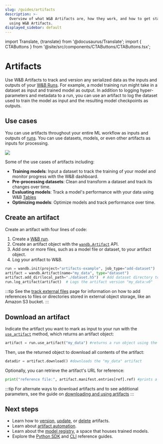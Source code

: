 ```yaml
---
slug: /guides/artifacts
description: >-
  Overview of what W&B Artifacts are, how they work, and how to get started
  using W&B Artifacts.
displayed_sidebar: default
---
```

import Translate, {translate} from '@docusaurus/Translate';
import { CTAButtons } from '@site/src/components/CTAButtons/CTAButtons.tsx';

# Artifacts

<CTAButtons productLink="https://wandb.ai/wandb/arttest/artifacts/model/iv3_trained/5334ab69740f9dda4fed/lineage" colabLink="https://colab.research.google.com/github/wandb/examples/blob/master/colabs/wandb-artifacts/Pipeline_Versioning_with_W%26B_Artifacts.ipynb"/>

Use W&B Artifacts to track and version any serialized data as the inputs and outputs of your [W&B Runs](../runs/intro.md). For example, a model training run might take in a dataset as input and trained model as output. In addition to logging hyper-parameters and metadata to a run, you can use an artifact to log the dataset used to train the model as input and the resulting model checkpoints as outputs.

## Use cases
You can use artifacts throughout your entire ML workflow as inputs and outputs of [runs](../runs/intro.md). You can use datasets, models, or even other artifacts as inputs for processing.

![](/images/artifacts/artifacts_landing_page2.png)

Some of the use cases of artifacts including:
* **Training models**: Input a dataset to track the training of your model and monitor progress with the W&B dashboard.
* **Pre-processing datasets**: Clean and transform a dataset and track its changes over time.
* **Evaluating models**: Track a model's performance with your data using W&B [Tables](../tables/tables-walkthrough.md)
* **Optimizing models**: Optimize models and track performance over time. 


## Create an artifact

Create an artifact with four lines of code:
1. Create a [W&B run](../runs/intro.md).
2. Create an artifact object with the [`wandb.Artifact`](../../ref/python/artifact.md) API.
3. Add one or more files, such as a model file or dataset, to your artifact object. 
4. Log your artifact to W&B.


```python
run = wandb.init(project="artifacts-example", job_type="add-dataset")
artifact = wandb.Artifact(name="my_data", type="dataset")
artifact.add_dir(local_path="./dataset.h5")  # Add dataset directory to artifact
run.log_artifact(artifact)  # Logs the artifact version "my_data:v0"
```

:::tip
See the [track external files](./track-external-files.md) page for information on how to add references to files or directories stored in external object storage, like an Amazon S3 bucket. 
:::

## Download an artifact
Indicate the artifact you want to mark as input to your run with the [`use_artifact`](../../ref/python/run.md#use_artifact) method, which returns an artifact object:

```python
artifact = run.use_artifact("my_data") #returns a run object using the "my_data" artifact
```

Then, use the returned object to download all contents of the artifact:

```python
datadir = artifact.download() #downloads the "my_data" artifact
```

Optionally, you can retrieve the artifact's URL for reference:

```python
print("reference file:", artifact.manifest.entries[ref].ref) #prints a URL pointing to the "my_data" artifact for future reference
```

:::tip
For alternate ways to download artifacts and to see additional parameters, see the guide on [downloading and using artifacts](./download-and-use-an-artifact.md)
:::

## Next steps
* Learn how to [version](./create-a-new-artifact-version.md), [update](./update-an-artifact.md), or [delete](./delete-artifacts.md) artifacts.
* Learn about [artifact automation](./project-scoped-automations.md).
* Learn about the [model registry](../model_registry/intro.md), a space that houses trained models.
* Explore the [Python SDK](../../ref/python/artifact.md) and [CLI](../../ref/cli/wandb-artifact/README.md) reference guides.
